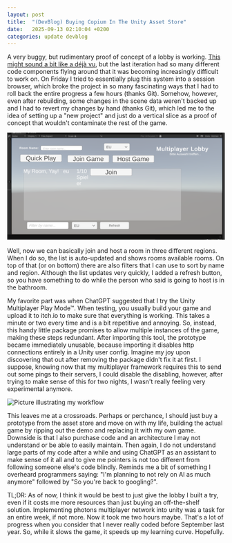 ```yaml
---
layout: post
title:  "(DevBlog) Buying Copium In The Unity Asset Store"
date:   2025-09-13 02:10:04 +0200
categories: update devblog
---
```

A very buggy, but rudimentary proof of concept of a lobby is working. [This might sound a bit like a déjà vu](https://lemonspurple.github.io/update/projects/2025/08/07/concussion-leading-to-multiplayer-framework-evaluation.html), but the last iteration had so many different code components flying around that it was becoming increasingly difficult to work on.
On Friday I tried to essentially plug this system into a session browser, which broke the project in so many fascinating ways that I had to roll back the entire progress a few hours (thanks Git). Somehow, however, even after rebuilding, some changes in the scene data weren't backed up and I had to revert my changes by hand (thanks Git), which led me to the idea of setting up a "new project" and just do a vertical slice as a proof of concept that wouldn't contaminate the rest of the game.

![The session browser](/images/Screenshot_20250913_112611.png)

Well, now we can basically join and host a room in three different regions. When I do so, the list is auto-updated and shows rooms available rooms. On top of that (or on bottom) there are also filters that I can use to sort by name and region. Although the list updates very quickly, I added a refresh button, so you have something to do while the person who said is going to host is in the bathroom.

My favorite part was when ChatGPT suggested that I try the Unity Multiplayer Play Mode™. 
When testing, you usually build your game and upload it to itch.io to make sure that everything is working. This takes a minute or two every time and is a bit repetitive and annoying. So, instead, this handy little package promises to allow multiple instances of the game, making these steps redundant.
After importing this tool, the prototype became immediately unusable, because importing it disables http connections entirely in a Unity user config. Imagine my joy upon discovering that out after removing the package didn't fix it at first.
I suppose, knowing now that my multiplayer framework requires this to send out some pings to their servers, I could disable the disabling, however, after trying to make sense of this for two nights, I wasn't really feeling very experimental anymore.

![Picture illustrating my workflow](https://live.staticflickr.com/65535/54753285619_a719659f6e_b.jpg)

This leaves me at a crossroads. Perhaps or perchance, I should just buy a prototype from the asset store and move on with my life, building the actual game by ripping out the demo and replacing it with my own game. Downside is that I also purchase code and an architecture I may not understand or be able to easily maintain. Then again, I do not understand large parts of my code after a while and using ChatGPT as an assistant to make sense of it all and to give me pointers is not too different from following someone else's code blindly.
Reminds me a bit of something I overheard programmers saying: "I'm planning to not rely on AI as much anymore" followed by "So you're back to googling?".

TL;DR: As of now, I think it would be best to just give the lobby I built a try, even if it costs me more resources than just buying an off-the-shelf solution. Implementing photons multiplayer network into unity was a task for an entire week, if not more. Now it took me two hours maybe. That's a lot of progress when you consider that I never really coded before September last year. So, while it slows the game, it speeds up my learning curve. Hopefully.
